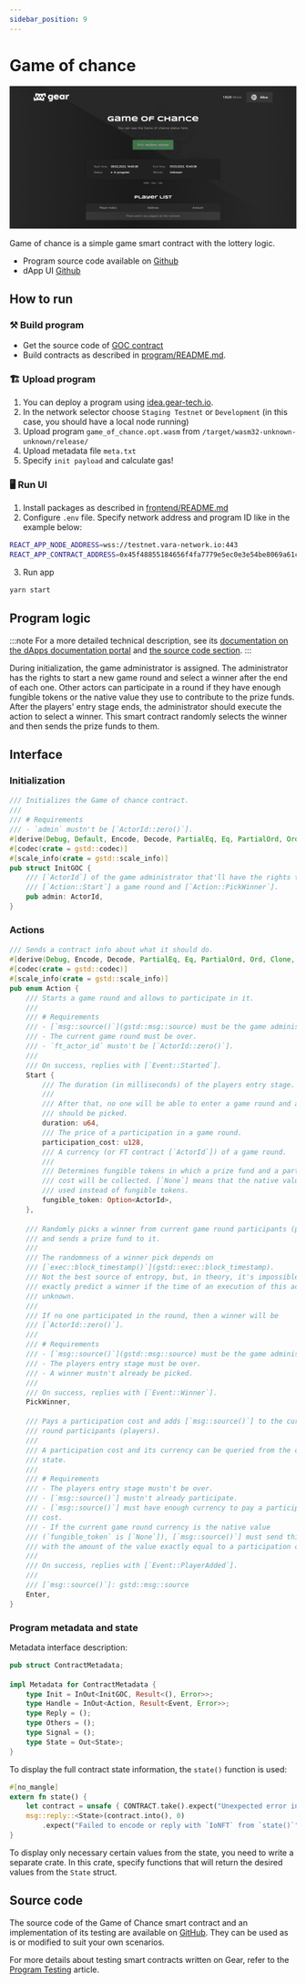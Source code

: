 ```yaml
---
sidebar_position: 9
---
```


# Game of chance

![img alt](./img/goc.png)

Game of chance is a simple game smart contract with the lottery logic.

- Program source code available on [Github](https://github.com/gear-foundation/dapps/tree/master/contracts/game-of-chance)
- dApp UI [Github](https://github.com/gear-foundation/dapps/tree/master/frontend/game-of-chance)

## How to run

### ⚒️ Build program

- Get the source code of [GOC contract](https://github.com/gear-foundation/dapps/tree/master/contracts/game-of-chance)
- Build contracts as described in [program/README.md](https://github.com/gear-foundation/dapps/blob/master/contracts/game-of-chance/README.md).

### 🏗️ Upload program

1. You can deploy a program using [idea.gear-tech.io](https://idea.gear-tech.io/).
2. In the network selector choose `Staging Testnet` or `Development` (in this case, you should have a local node running)
3. Upload program `game_of_chance.opt.wasm` from `/target/wasm32-unknown-unknown/release/`
4. Upload metadata file `meta.txt`
5. Specify `init payload` and calculate gas!

### 🖥️ Run UI

1. Install packages as described in [frontend/README.md](https://github.com/gear-foundation/dapps/blob/master/frontend/game-of-chance/README.md)
2. Configure `.env` file. Specify network address and program ID like in the example below:

```sh
REACT_APP_NODE_ADDRESS=wss://testnet.vara-network.io:443
REACT_APP_CONTRACT_ADDRESS=0x45f48855184656f4fa7779e5ec0e3e54be8069a61cf62815e114d04d1b4916b4
```

3. Run app

```sh
yarn start
```

## Program logic

:::note
For a more detailed technical description, see its [documentation on the dApps documentation portal](https://dapps.gear.rs/game_of_chance) and [the source code section](#source-code).
:::

During initialization, the game administrator is assigned. The administrator has the rights to start a new game round and select a winner after the end of each one. Other actors can participate in a round if they have enough fungible tokens or the native value they use to contribute to the prize funds. After the players' entry stage ends, the administrator should execute the action to select a winner. This smart contract randomly selects the winner and then sends the prize funds to them.

## Interface

### Initialization

```rust title="game-of-chance/io/src/lib.rs"
/// Initializes the Game of chance contract.
///
/// # Requirements
/// - `admin` mustn't be [`ActorId::zero()`].
#[derive(Debug, Default, Encode, Decode, PartialEq, Eq, PartialOrd, Ord, Clone, Copy, TypeInfo, Hash)]
#[codec(crate = gstd::codec)]
#[scale_info(crate = gstd::scale_info)]
pub struct InitGOC {
    /// [`ActorId`] of the game administrator that'll have the rights to
    /// [`Action::Start`] a game round and [`Action::PickWinner`].
    pub admin: ActorId,
}
```

### Actions

```rust title="game-of-chance/io/src/lib.rs"
/// Sends a contract info about what it should do.
#[derive(Debug, Encode, Decode, PartialEq, Eq, PartialOrd, Ord, Clone, Copy, TypeInfo, Hash)]
#[codec(crate = gstd::codec)]
#[scale_info(crate = gstd::scale_info)]
pub enum Action {
    /// Starts a game round and allows to participate in it.
    ///
    /// # Requirements
    /// - [`msg::source()`](gstd::msg::source) must be the game administrator.
    /// - The current game round must be over.
    /// - `ft_actor_id` mustn't be [`ActorId::zero()`].
    ///
    /// On success, replies with [`Event::Started`].
    Start {
        /// The duration (in milliseconds) of the players entry stage.
        ///
        /// After that, no one will be able to enter a game round and a winner
        /// should be picked.
        duration: u64,
        /// The price of a participation in a game round.
        participation_cost: u128,
        /// A currency (or FT contract [`ActorId`]) of a game round.
        ///
        /// Determines fungible tokens in which a prize fund and a participation
        /// cost will be collected. [`None`] means that the native value will be
        /// used instead of fungible tokens.
        fungible_token: Option<ActorId>,
    },

    /// Randomly picks a winner from current game round participants (players)
    /// and sends a prize fund to it.
    ///
    /// The randomness of a winner pick depends on
    /// [`exec::block_timestamp()`](gstd::exec::block_timestamp).
    /// Not the best source of entropy, but, in theory, it's impossible to
    /// exactly predict a winner if the time of an execution of this action is
    /// unknown.
    ///
    /// If no one participated in the round, then a winner will be
    /// [`ActorId::zero()`].
    ///
    /// # Requirements
    /// - [`msg::source()`](gstd::msg::source) must be the game administrator.
    /// - The players entry stage must be over.
    /// - A winner mustn't already be picked.
    ///
    /// On success, replies with [`Event::Winner`].
    PickWinner,

    /// Pays a participation cost and adds [`msg::source()`] to the current game
    /// round participants (players).
    ///
    /// A participation cost and its currency can be queried from the contract
    /// state.
    ///
    /// # Requirements
    /// - The players entry stage mustn't be over.
    /// - [`msg::source()`] mustn't already participate.
    /// - [`msg::source()`] must have enough currency to pay a participation
    /// cost.
    /// - If the current game round currency is the native value
    /// (`fungible_token` is [`None`]), [`msg::source()`] must send this action
    /// with the amount of the value exactly equal to a participation cost.
    ///
    /// On success, replies with [`Event::PlayerAdded`].
    ///
    /// [`msg::source()`]: gstd::msg::source
    Enter,
}
```

### Program metadata and state
Metadata interface description:

```rust title="game-of-chance/io/src/lib.rs"
pub struct ContractMetadata;

impl Metadata for ContractMetadata {
    type Init = InOut<InitGOC, Result<(), Error>>;
    type Handle = InOut<Action, Result<Event, Error>>;
    type Reply = ();
    type Others = ();
    type Signal = ();
    type State = Out<State>;
}
```
To display the full contract state information, the `state()` function is used:

```rust title="game-of-chance/src/lib.rs"
#[no_mangle]
extern fn state() {
    let contract = unsafe { CONTRACT.take().expect("Unexpected error in taking state") };
    msg::reply::<State>(contract.into(), 0)
        .expect("Failed to encode or reply with `IoNFT` from `state()`");
}
```
To display only necessary certain values from the state, you need to write a separate crate. In this crate, specify functions that will return the desired values from the `State` struct.

## Source code

The source code of the Game of Chance smart contract and an implementation of its testing are available on [GitHub](https://github.com/gear-foundation/dapps/tree/master/frontend/game-of-chance). They can be used as is or modified to suit your own scenarios.

For more details about testing smart contracts written on Gear, refer to the [Program Testing](/docs/developing-contracts/testing) article.
